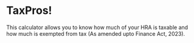 # TaxPros!
This calculator allows you to know how much of your HRA is taxable and how much is exempted from tax (As amended upto Finance Act, 2023).

